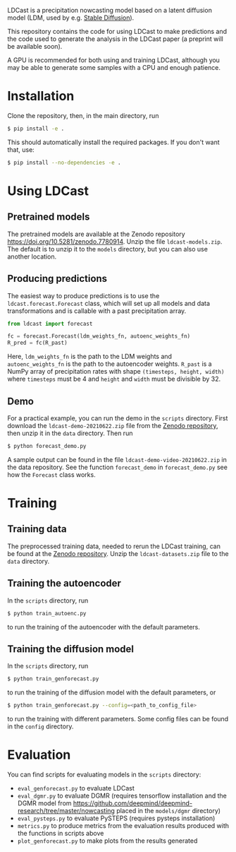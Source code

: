 LDCast is a precipitation nowcasting model based on a latent diffusion model (LDM, used by e.g. [Stable Diffusion](https://github.com/CompVis/stable-diffusion)).

This repository contains the code for using LDCast to make predictions and the code used to generate the analysis in the LDCast paper (a preprint will be available soon).

A GPU is recommended for both using and training LDCast, although you may be able to generate some samples with a CPU and enough patience.

# Installation

Clone the repository, then, in the main directory, run
```bash
$ pip install -e .
```
This should automatically install the required packages. If you don't want that, use:
```bash
$ pip install --no-dependencies -e .
```

# Using LDCast

## Pretrained models

The pretrained models are available at the Zenodo repository https://doi.org/10.5281/zenodo.7780914. Unzip the file `ldcast-models.zip`. The default is to unzip it to the `models` directory, but you can also use another location.

## Producing predictions

The easiest way to produce predictions is to use the `ldcast.forecast.Forecast` class, which will set up all models and data transformations and is callable with a past precipitation array.
```python
from ldcast import forecast

fc = forecast.Forecast(ldm_weights_fn, autoenc_weights_fn)
R_pred = fc(R_past)
```
Here, `ldm_weights_fn` is the path to the LDM weights and `autoenc_weights_fn` is the path to the autoencoder weights. `R_past` is a NumPy array of precipitation rates with shape `(timesteps, height, width)` where `timesteps` must be 4 and `height` and `width` must be divisible by 32.

## Demo

For a practical example, you can run the demo in the `scripts` directory. First download the `ldcast-demo-20210622.zip` file from the [Zenodo repository](https://doi.org/10.5281/zenodo.7780914), then unzip it in the `data` directory. Then run
```bash
$ python forecast_demo.py
```
A sample output can be found in the file `ldcast-demo-video-20210622.zip` in the data repository. See the function `forecast_demo` in `forecast_demo.py` see how the `Forecast` class works.

# Training 

## Training data

The preprocessed training data, needed to rerun the LDCast training, can be found at the [Zenodo repository](https://doi.org/10.5281/zenodo.7780914). Unzip the `ldcast-datasets.zip` file to the `data` directory.

## Training the autoencoder

In the `scripts` directory, run
```bash
$ python train_autoenc.py
```
to run the training of the autoencoder with the default parameters.

## Training the diffusion model

In the `scripts` directory, run
```bash
$ python train_genforecast.py
```
to run the training of the diffusion model with the default parameters, or
```bash
$ python train_genforecast.py --config=<path_to_config_file>
```
to run the training with different parameters. Some config files can be found in the `config` directory.

# Evaluation

You can find scripts for evaluating models in the `scripts` directory:
* `eval_genforecast.py` to evaluate LDCast
* `eval_dgmr.py` to evaluate DGMR (requires tensorflow installation and the DGMR model from https://github.com/deepmind/deepmind-research/tree/master/nowcasting placed in the `models/dgmr` directory)
* `eval_pysteps.py` to evaluate PySTEPS (requires pysteps installation)
* `metrics.py` to produce metrics from the evaluation results produced with the functions in scripts above
* `plot_genforecast.py` to make plots from the results generated

